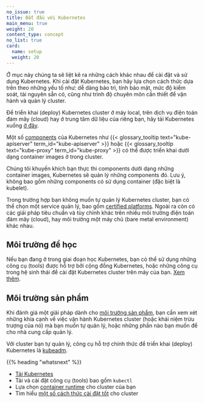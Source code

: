 ```yaml
---
no_issue: true
title: Bắt đầu với Kubernetes
main_menu: true
weight: 20
content_type: concept
no_list: true
card:
  name: setup
  weight: 20
---
```


<!-- overview -->

Ở mục này chúng ta sẽ liệt kê ra những cách khác nhau để cài đặt và sử dụng Kubernetes. Khi cài đặt Kubernetes, bạn hãy lựa chọn cách thức dựa trên theo những yếu tố như: dễ dàng bảo trì, tính bảo mật, mức độ kiểm soát, tài nguyên sẵn có, cũng như trình độ chuyên môn cần thiết để vận hành và quản lý cluster.

Để triển khai (deploy) Kubernetes cluster ở máy local, trên dịch vụ điện toán đám mây (cloud) hay ở trung tâm dữ liệu của riêng bạn, hãy tải Kubernetes xuống [ở đây](/releases/download/).

Một số [components]((/docs/concepts/overview/components/)) của Kubernetes như {{< glossary_tooltip text="kube-apiserver" term_id="kube-apiserver" >}} hoặc {{< glossary_tooltip text="kube-proxy" term_id="kube-proxy" >}} có thể được triển khai dưới dạng container images ở trong cluster.

Chúng tôi khuyến khích bạn thực thi components dưới dạng những container images, Kubernetes sẽ quản lý những components đó. Lưu ý, không bao gồm những components có sử dụng container (đặc biệt là kubelet).

Trong trường hợp bạn không muốn tự quản lý Kubernetes cluster, bạn có thể chọn một service quản lý, bao gồm [certified platforms](/docs/setup/production-environment/turnkey-solutions/). Ngoài ra còn có các giải pháp tiêu chuẩn và tùy chỉnh khác trên nhiều môi trường điện toán đám mây (cloud), hay môi trường một máy chủ (bare metal environment) khác nhau.

<!-- body -->

## Môi trường để học

Nếu bạn đang ở trong giai đoạn học Kubernetes, bạn có thể sử dụng những công cụ (tools) được hỗ trợ bởi cộng đồng Kubernetes, hoặc những công cụ trong hệ sinh thái để cài đặt Kubernetes cluster trên máy của bạn. [Xem thêm](/docs/tasks/tools/).

## Môi trường sản phẩm

Khi đánh giá một giải pháp dành cho [môi trường sản phẩm](/docs/setup/production-environment/),
bạn cần xem xét những khía cạnh về việc vận hành Kubernetes cluster (hoặc khái niệm trừu trượng của nó) mà bạn muốn tự quản lý, 
hoặc những phần nào bạn muốn để cho nhà cung cấp quản lý.

Với cluster bạn tự quản lý, công cụ hỗ trợ chính thức để triển khai (deploy) Kubernetes là [kubeadm](/docs/setup/production-environment/tools/kubeadm/).

{{% heading "whatsnext" %}}

- [Tải Kubernetes](/releases/download/)
- Tải và cài đặt công cụ (tools) bao gồm `kubectl`
- Lựa chọn [container runtime](/docs/setup/production-environment/container-runtimes/) cho cluster của bạn
- Tìm hiểu [một số cách thức cài đặt tốt](/vi/docs/setup/best-practices/) cho  cluster
